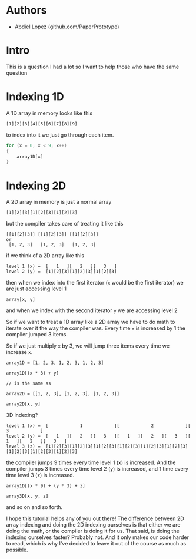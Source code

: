 # Authors
 - Abdiel Lopez (github.com/PaperPrototype)

# Intro
This is a question I had a lot so I want to help those who have the same question

# Indexing 1D
A 1D array in memory looks like this

```
[1][2][3][4][5][6][7][8][9]
```

to index into it we just go through each item.

```cs
for (x = 0; x < 9; x++)
{
    array1D[x]
}
```

# Indexing 2D
A 2D array in memory is just a normal array

```
[1][2][3][1][2][3][1][2][3]
```

but the compiler takes care of treating it like this

```
[[1][2][3]] [[1][2][3]] [[1][2][3]]
or
 [1, 2, 3]   [1, 2, 3]   [1, 2, 3]
```

if we think of a 2D array like this

```
level 1 (x) =  [   1   ][   2   ][   3   ]
level 2 (y) =  [1][2][3][1][2][3][1][2][3]
```

then when we index into the first iterator (`x` would be the first iterator) we are just accessing level 1

```
array[x, y]
```

and when we index with the second iterator `y` we are accessing level 2

So if we want to treat a 1D array like a 2D array we have to do math to iterate over it the way the compiler was. Every time `x` is increased by 1 the compiler jumped 3 items.

So if we just multiply `x` by 3, we will jump three items every time we increase `x`.

```
array1D = [1, 2, 3, 1, 2, 3, 1, 2, 3]

array1D[(x * 3) + y]

// is the same as

array2D = [[1, 2, 3], [1, 2, 3], [1, 2, 3]]

array2D[x, y]
```

3D indexing?

```
level 1 (x) =  [            1            ][            2            ][            3            ]
level 2 (y) =  [   1   ][   2   ][   3   ][   1   ][   2   ][   3   ][   1   ][   2   ][   3   ]
level 3 (z) =  [1][2][3][1][2][3][1][2][3][1][2][3][1][2][3][1][2][3][1][2][3][1][2][3][1][2][3]
```

the compiler jumps 9 times every time level 1 (x) is increased. And the compiler jumps 3 times every time level 2 (y) is increased, and 1 time every time level 3 (z) is increased.

```
array1D[(x * 9) + (y * 3) + z]

array3D[x, y, z]
```

and so on and so forth.

I hope this tutorial helps any of you out there! The difference between 2D array indexing and doing the 2D indexing ourselves is that either we are doing the math, or the compiler is doing it for us. That said, is doing the indexing ourselves faster? Probably not. And it only makes our code harder to read, which is why I've decided to leave it out of the course as much as possible.
